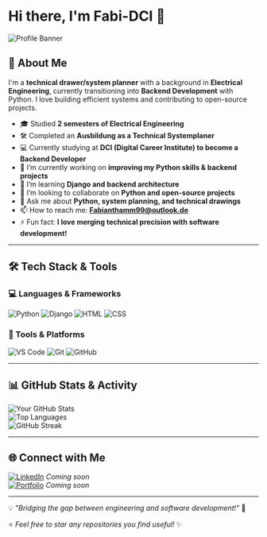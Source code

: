# Hi there, I'm Fabi-DCI 👋

![Profile Banner](https://your-image-link.com)  

## 🚀 About Me
I'm a **technical drawer/system planner** with a background in **Electrical Engineering**, currently transitioning into **Backend Development** with Python. I love building efficient systems and contributing to open-source projects.  

- 🎓 Studied **2 semesters of Electrical Engineering**
- 🛠️ Completed an **Ausbildung as a Technical Systemplaner**
- 💻 Currently studying at **DCI (Digital Career Institute) to become a Backend Developer**
- 🔭 I’m currently working on **improving my Python skills & backend projects**
- 🌱 I’m learning **Django and backend architecture**
- 👯 I’m looking to collaborate on **Python and open-source projects**
- 💬 Ask me about **Python, system planning, and technical drawings**
- 📫 How to reach me: **Fabianthamm99@outlook.de**
- ⚡ Fun fact: **I love merging technical precision with software development!**

---

## 🛠️ Tech Stack & Tools

### 💻 Languages & Frameworks
![Python](https://img.shields.io/badge/-Python-3776AB?style=flat&logo=python&logoColor=white) 
![Django](https://img.shields.io/badge/-Django-092E20?style=flat&logo=django&logoColor=white)
![HTML](https://img.shields.io/badge/-HTML5-E34F26?style=flat&logo=html5&logoColor=white)
![CSS](https://img.shields.io/badge/-CSS3-1572B6?style=flat&logo=css3&logoColor=white)

### 🔧 Tools & Platforms
![VS Code](https://img.shields.io/badge/-VSCode-007ACC?style=flat&logo=visual-studio-code&logoColor=white)
![Git](https://img.shields.io/badge/-Git-F05032?style=flat&logo=git&logoColor=white)
![GitHub](https://img.shields.io/badge/-GitHub-181717?style=flat&logo=github&logoColor=white)

---

## 📊 GitHub Stats & Activity
![Your GitHub Stats](https://github-readme-stats.vercel.app/api?username=Fabi-DCI&show_icons=true&theme=radical)  
![Top Languages](https://github-readme-stats.vercel.app/api/top-langs/?username=Fabi-DCI&layout=compact&theme=radical)  
![GitHub Streak](https://github-readme-streak-stats.herokuapp.com/?user=Fabi-DCI&theme=radical)  

---

## 🌐 Connect with Me
[![LinkedIn](https://img.shields.io/badge/LinkedIn-0077B5?style=flat&logo=linkedin&logoColor=white)](#) *Coming soon*  
[![Portfolio](https://img.shields.io/badge/Portfolio-000?style=flat&logo=vercel&logoColor=white)](#) *Coming soon*  

---

💡 *"Bridging the gap between engineering and software development!"* 🚀

⭐️ *Feel free to star any repositories you find useful!* ✨
